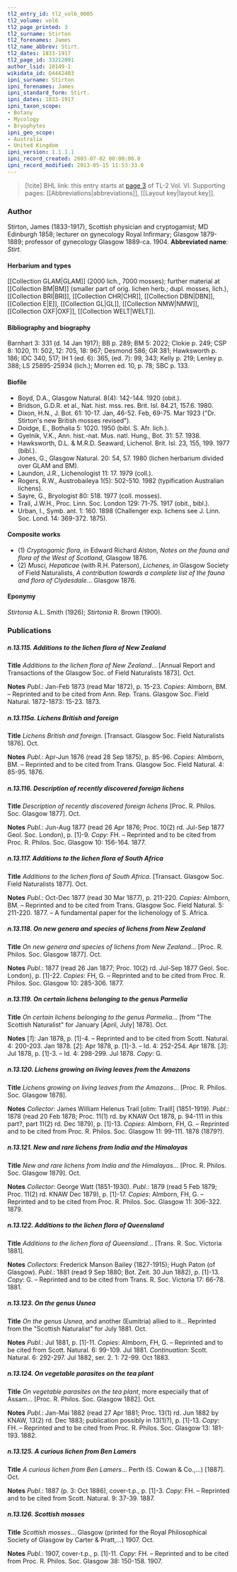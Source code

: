 ```yaml
---
tl2_entry_id: tl2_vol6_0005
tl2_volume: vol6
tl2_page_printed: 3
tl2_surname: Stirton
tl2_forenames: James
tl2_name_abbrev: Stirt.
tl2_dates: 1833-1917
tl2_page_id: 33212091
author_lsid: 10149-1
wikidata_id: Q4442403
ipni_surname: Stirton
ipni_forenames: James
ipni_standard_form: Stirt.
ipni_dates: 1833-1917
ipni_taxon_scope: 
- Botany
- Mycology
- Bryophytes
ipni_geo_scope: 
- Australia
- United Kingdom
ipni_version: 1.1.1.1
ipni_record_created: 2003-07-02 00:00:00.0
ipni_record_modified: 2013-05-15 11:53:33.0
---
```



> [!cite] BHL link: this entry starts at [page 3](https://www.biodiversitylibrary.org/page/33212091) of TL-2 Vol. VI.
> Supporting pages: [[Abbreviations|abbreviations]], [[Layout key|layout key]].

### Author

Stirton, James (1833-1917), Scottish physician and cryptogamist; MD Edinburgh 1858; lecturer on gynecology Royal Infirmary; Glasgow 1879-1889; professor of gynecology Glasgow 1889-ca. 1904. 
**Abbreviated name**: *Stirt.*

#### Herbarium and types

[[Collection GLAM|GLAM]] (2000 lich., 7000 mosses); further material at [[Collection BM|BM]] (smaller part of orig. lichen herb.; dupl. mosses, lich.), [[Collection BRI|BRI]], [[Collection CHR|CHR]], [[Collection DBN|DBN]], [[Collection E|E]], [[Collection GL|GL]], [[Collection NMW|NMW]], [[Collection OXF|OXF]], [[Collection WELT|WELT]].

#### Bibliography and biography

Barnhart 3: 331 (d. 14 Jan 1917); BB p. 289; BM 5: 2022; Clokie p. 249; CSP 8: 1020, 11: 502, 12: 705, 18: 967; Desmond 586; GR 381; Hawksworth p. 186; IDC 340, 517; IH 1 (ed. 6): 365, (ed. 7): 99, 343; Kelly p. 219; Lenley p. 388; LS 25895-25934 (lich.); Morren ed. 10, p. 78; SBC p. 133.

#### Biofile

- Boyd, D.A., Glasgow Natural. 8(4): 142-144. 1920 (obit.).
- Bridson, G.D.R. et al., Nat. hist. mss. res. Brit. Isl. 84.21, 157.6. 1980.
- Dixon, H.N., J. Bot. 61: 10-17. Jan, 46-52. Feb, 69-75. Mar 1923 ("Dr. Stirton's new British mosses revised").
- Doidge, E., Bothalia 5: 1020. 1950 (bibl. S. Afr. lich.).
- Gyelnik, V.K., Ann. hist.-nat. Mus. natl. Hung., Bot. 31: 57. 1938.
- Hawksworth, D.L. & M.R.D. Seaward, Lichenol. Brit. Isl. 23, 155, 199. 1977 (bibl.).
- Jones, G., Glasgow Natural. 20: 54, 57. 1980 (lichen herbarium divided over GLAM and BM).
- Laundon, J.R., Lichenologist 11: 17. 1979 (coll.).
- Rogers, R.W., Austrobaileya 1(5): 502-510. 1982 (typification Australian lichens).
- Sayre, G., Bryologist 80: 518. 1977 (coll. mosses).
- Trail, J.W.H., Proc. Linn. Soc. London 129: 71-75. 1917 (obit., bibl.).
- Urban, I., Symb. ant. 1: 160. 1898 (Challenger exp. lichens see J. Linn. Soc. Lond. 14: 369-372. 1875).

#### Composite works

- (1) *Cryptogamic flora, in* Edward Richard Alston, *Notes on the fauna and flora of the West of Scotland*, Glasgow 1876.
- (2) *Musci, Hepaticae* (with R.H. Paterson), *Lichenes, in* Glasgow Society of Field Naturalists, *A contribution towards a complete list of the fauna and flora of Clydesdale*... Glasgow 1876.

#### Eponymy

*Stirtonia* A.L. Smith (1926); *Stirtonia* R. Brown (1900).

### Publications

##### n.13.115. Additions to the lichen flora of New Zealand

**Title**
*Additions to the lichen flora of New Zealand*... \[Annual Report and Transactions of the Glasgow Soc. of Field Naturalists 1873\]. Oct.

**Notes**
*Publ*.: Jan-Feb 1873 (read Mar 1872), p. 15-23. *Copies*: Almborn, BM. – Reprinted and to be cited from Ann. Rep. Trans. Glasgow Soc. Field Natural. 1872-1873: 15-23. 1873.

##### n.13.115a. Lichens British and foreign

**Title**
*Lichens British and foreign*. \[Transact. Glasgow Soc. Field Naturalists 1876\]. Oct.

**Notes**
*Publ*.: Apr-Jun 1876 (read 28 Sep 1875), p. 85-96. *Copies*: Almborn, BM. – Reprinted and to be cited from Trans. Glasgow Soc. Field Natural. 4: 85-95. 1876.

##### n.13.116. Description of recently discovered foreign lichens

**Title**
*Description of recently discovered foreign lichens* \[Proc. R. Philos. Soc. Glasgow 1877\]. Oct.

**Notes**
*Publ*.: Jun-Aug 1877 (read 26 Apr 1876; Proc. 10(2) rd. Jul-Sep 1877 Geol. Soc. London), p. \[1\]-9. *Copy*: FH. – Reprinted and to be cited from Proc. R. Philos. Soc. Glasgow 10: 156-164. 1877.

##### n.13.117. Additions to the lichen flora of South Africa

**Title**
*Additions to the lichen flora of South Africa*. \[Transact. Glasgow Soc. Field Naturalists 1877\]. Oct.

**Notes**
*Publ*.: Oct-Dec 1877 (read 30 Mar 1877), p. 211-220. *Copies*: Almborn, BM. – Reprinted and to be cited from Trans. Glasgow Soc. Field Natural. 5: 211-220. 1877. – A fundamental paper for the lichenology of S. Africa.

##### n.13.118. On new genera and species of lichens from New Zealand

**Title**
*On new genera and species of lichens from New Zealand*... \[Proc. R. Philos. Soc. Glasgow 1877\]. Oct.

**Notes**
*Publ*.: 1877 (read 26 Jan 1877; Proc. 10(2) rd. Jul-Sep 1877 Geol. Soc. London), p. \[1\]-22. *Copies*: FH, G. – Reprinted and to be cited from Proc. R. Philos. Soc. Glasgow 10: 285-306. 1877.

##### n.13.119. On certain lichens belonging to the genus Parmelia

**Title**
*On certain lichens belonging to the genus Parmelia*... \[from "The Scottish Naturalist" for January \[April, July\] 1878\]. Oct.

**Notes**
\[*1*\]: Jan 1878, p. \[1\]-4. – Reprinted and to be cited from Scott. Natural. 4: 200-203. Jan 1878.
\[*2*\]: Apr 1878, p. \[1\]-3. – Id. 4: 252-254. Apr 1878.
\[*3*\]: Jul 1878, p. \[1\]-3. – Id. 4: 298-299. Jul 1878.
*Copy*: G.

##### n.13.120. Lichens growing on living leaves from the Amazons

**Title**
*Lichens growing on living leaves from the Amazons*... \[Proc. R. Philos. Soc. Glasgow 1878\].

**Notes**
*Collector*: James William Helenus Trail \[olim: Traill\] (1851-1919).
*Publ*.: 1878 (read 20 Feb 1878; Proc. 11(1) rd. by KNAW Oct 1878, p. 94-111 in this part?, part 11(2) rd. Dec 1879), p. \[1\]-13. *Copies*: Almborn, FH, G. – Reprinted and to be cited from Proc. R. Philos. Soc. Glasgow 11: 99-111. 1878 (1879?).

##### n.13.121. New and rare lichens from India and the Himalayas

**Title**
*New and rare lichens from India and the Himalayas*... \[Proc. R. Philos. Soc. Glasgow 1879\]. Oct.

**Notes**
*Collector*: George Watt (1851-1930).
*Publ*.: 1879 (read 5 Feb 1879; Proc. 11(2) rd. KNAW Dec 1879), p. \[1\]-17. *Copies*: Almborn, FH, G. – Reprinted and to be cited from Proc. R. Philos. Soc. Glasgow 11: 306-322. 1879.

##### n.13.122. Additions to the lichen flora of Queensland

**Title**
*Additions to the lichen flora of Queensland*... \[Trans. R. Soc. Victoria 1881\].

**Notes**
*Collectors*: Frederick Manson Bailey (1827-1915); Hugh Paton (of Glasgow).
*Publ*.: 1881 (read 9 Sep 1880; Bot. Zeit. 30 Jun 1882), p. \[1\]-13. *Copy*: G. – Reprinted and to be cited from Trans. R. Soc. Victoria 17: 66-78. 1881.

##### n.13.123. On the genus Usnea

**Title**
*On the genus Usnea*, and another (Eumitria) allied to it... Reprinted from the "Scottish Naturalist" for July 1881. Oct.

**Notes**
*Publ*.: Jul 1881, p. \[1\]-11. *Copies*: Almborn, FH, G. – Reprinted and to be cited from Scott. Natural. 6: 99-109. Jul 1881.
*Continuation*: Scott. Natural. 6: 292-297. Jul 1882, ser. 2. 1: 72-99. Oct 1883.

##### n.13.124. On vegetable parasites on the tea plant

**Title**
*On vegetable parasites on the tea plant*, more especially that of Assam... \[Proc. R. Philos. Soc. Glasgow 1882\]. Oct.

**Notes**
*Publ*.: Jan-Mai 1882 (read 27 Apr 1881; Proc. 13(1) rd. Jun 1882 by KNAW, 13(2) rd. Dec 1883; publication possibly in 13(1)?), p. \[1\]-13. *Copy*: FH. – Reprinted and to be cited from Proc. R. Philos. Soc. Glasgow 13: 181-193. 1882.

##### n.13.125. A curious lichen from Ben Lamers

**Title**
*A curious lichen from Ben Lamers*... Perth (S. Cowan & Co.,...) \[1887\]. Oct.

**Notes**
*Publ*.: 1887 (p. 3: Oct 1886), cover-t.p., p. \[1\]-3. *Copy*: FH. – Reprinted and to be cited from Scott. Natural. 9: 37-39. 1887.

##### n.13.126. Scottish mosses

**Title**
*Scottish mosses*... Glasgow (printed for the Royal Philosophical Society of Glasgow by Carter & Pratt,...) 1907. Oct.

**Notes**
*Publ*.: 1907, cover-t.p., p. \[1\]-11. *Copy*: FH. – Reprinted and to be cited from Proc. R. Philos. Soc. Glasgow 38: 150-158. 1907.

